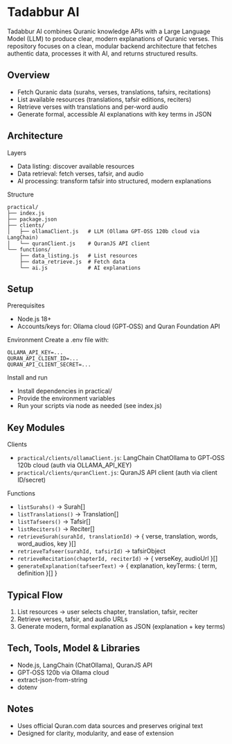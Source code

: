 # Tadabbur AI

Tadabbur AI combines Quranic knowledge APIs with a Large Language Model (LLM) to produce clear, modern explanations of Quranic verses. This repository focuses on a clean, modular backend architecture that fetches authentic data, processes it with AI, and returns structured results.

## Overview

- Fetch Quranic data (surahs, verses, translations, tafsirs, recitations)
- List available resources (translations, tafsir editions, reciters)
- Retrieve verses with translations and per‑word audio
- Generate formal, accessible AI explanations with key terms in JSON

## Architecture

Layers
- Data listing: discover available resources
- Data retrieval: fetch verses, tafsir, and audio
- AI processing: transform tafsir into structured, modern explanations

Structure
```
practical/
├── index.js
├── package.json
├── clients/
│   ├── ollamaClient.js   # LLM (Ollama GPT‑OSS 120b cloud via LangChain)
│   └── quranClient.js    # QuranJS API client
└── functions/
    ├── data_listing.js   # List resources
    ├── data_retrieve.js  # Fetch data
    └── ai.js             # AI explanations
```

## Setup

Prerequisites
- Node.js 18+
- Accounts/keys for: Ollama cloud (GPT‑OSS) and Quran Foundation API

Environment
Create a .env file with:
```
OLLAMA_API_KEY=...
QURAN_API_CLIENT_ID=...
QURAN_API_CLIENT_SECRET=...
```

Install and run
- Install dependencies in practical/
- Provide the environment variables
- Run your scripts via node as needed (see index.js)

## Key Modules

Clients
- `practical/clients/ollamaClient.js`: LangChain ChatOllama to GPT‑OSS 120b cloud (auth via OLLAMA_API_KEY)
- `practical/clients/quranClient.js`: QuranJS API client (auth via client ID/secret)

Functions
- `listSurahs()` → Surah[]
- `listTranslations()` → Translation[]
- `listTafseers()` → Tafsir[]
- `listReciters()` → Reciter[]
- `retrieveSurah(surahId, translationId)` → { verse, translation, words, word_audios, key }[]
- `retrieveTafseer(surahId, tafsirId)` → tafsirObject
- `retrieveRecitation(chapterId, reciterId)` → { verseKey, audioUrl }[]
- `generateExplanation(tafseerText)` → { explanation, keyTerms: { term, definition }[] }

## Typical Flow

1) List resources → user selects chapter, translation, tafsir, reciter
2) Retrieve verses, tafsir, and audio URLs
3) Generate modern, formal explanation as JSON (explanation + key terms)

## Tech, Tools, Model & Libraries

- Node.js, LangChain (ChatOllama), QuranJS API
- GPT‑OSS 120b via Ollama cloud
- extract-json-from-string
- dotenv

## Notes

- Uses official Quran.com data sources and preserves original text
- Designed for clarity, modularity, and ease of extension

